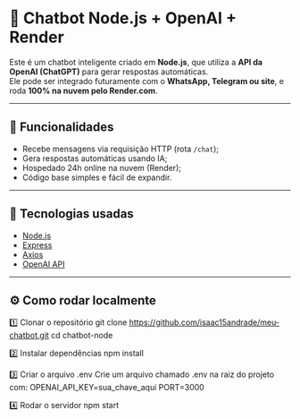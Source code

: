 # 🤖 Chatbot Node.js + OpenAI + Render

Este é um chatbot inteligente criado em **Node.js**, que utiliza a **API da OpenAI (ChatGPT)** para gerar respostas automáticas.  
Ele pode ser integrado futuramente com o **WhatsApp, Telegram ou site**, e roda **100% na nuvem pelo Render.com**.

---

## 🚀 Funcionalidades
- Recebe mensagens via requisição HTTP (rota `/chat`);
- Gera respostas automáticas usando IA;
- Hospedado 24h online na nuvem (Render);
- Código base simples e fácil de expandir.

---

## 🧩 Tecnologias usadas
- [Node.js](https://nodejs.org/)
- [Express](https://expressjs.com/)
- [Axios](https://axios-http.com/)
- [OpenAI API](https://platform.openai.com/docs/)

---

## ⚙️ Como rodar localmente

1️⃣ Clonar o repositório
git clone https://github.com/isaac15andrade/meu-chatbot.git
cd chatbot-node

2️⃣ Instalar dependências
npm install

3️⃣ Criar o arquivo .env
Crie um arquivo chamado .env na raiz do projeto com:
OPENAI_API_KEY=sua_chave_aqui
PORT=3000

4️⃣ Rodar o servidor
npm start


